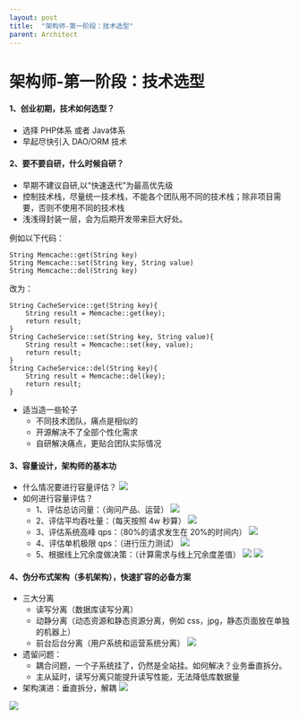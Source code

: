```yaml
---
layout: post
title:  "架构师-第一阶段：技术选型"
parent: Architect
---
```


# 架构师-第一阶段：技术选型
#### 1、创业初期，技术如何选型？

- 选择 PHP体系 或者 Java体系
- 早起尽快引入 DAO/ORM 技术

#### 2、要不要自研，什么时候自研？

- 早期不建议自研,以“快速迭代”为最高优先级
- 控制技术栈，尽量统一技术栈，不能各个团队用不同的技术栈；除非项目需要，否则不使用不同的技术栈
- 浅浅得封装一层，会为后期开发带来巨大好处。

例如以下代码：

```
String Memcache::get(String key)
String Memcache::set(String key, String value)
String Memcache::del(String key)
```
改为：

```
String CacheService::get(String key){
	String result = Memcache::get(key);
	return result;
}
String CacheService::set(String key, String value){
	String result = Memcache::set(key, value);
	return result;
}
String CacheService::del(String key){
	String result = Memcache::del(key);
	return result;
}
```

- 适当造一些轮子
	+ 不同技术团队，痛点是相似的
	+ 开源解决不了全部个性化需求
	+ 自研解决痛点，更贴合团队实际情况

#### 3、容量设计，架构师的基本功
- 什么情况要进行容量评估？
![](/assets/images/img/8.png)
- 如何进行容量评估？
	+ 1、评估总访问量：（询问产品、运营）
![](/assets/images/img/10.png)
	+ 2、评估平均吞吐量：（每天按照 4w 秒算）
![](/assets/images/img/11.png)
	+ 3、评估系统高峰 qps：（80%的请求发生在 20%的时间内）
![](/assets/images/img/12.png)
	+ 4、评估单机极限 qps：（进行压力测试）
![](/assets/images/img/13.png)
	+ 5、根据线上冗余度做决策：（计算需求与线上冗余度差值）
![](/assets/images/img/14.png)
![](/assets/images/img/15.png)

#### 4、伪分布式架构（多机架构），快速扩容的必备方案

- 三大分离
	+ 读写分离（数据库读写分离）
	+ 动静分离（动态资源和静态资源分离，例如 css，jpg，静态页面放在单独的机器上）
	+ 前台后台分离（用户系统和运营系统分离）
	![](/assets/images/img/16.png)
- 遗留问题：
	+ 耦合问题，一个子系统挂了，仍然是全站挂。如何解决？业务垂直拆分。
	+ 主从延时，读写分离只能提升读写性能，无法降低库数据量
- 架构演进：垂直拆分，解耦
	![](/assets/images/img/18.png)

![](/assets/images/img/19.png)



<div id="gitalk-container"></div>
<link rel="stylesheet" href="https://unpkg.com/gitalk/dist/gitalk.css">
<script src="https://unpkg.com/gitalk/dist/gitalk.min.js"></script>
<script src="/assets/js/md5.min.js"></script>
<script type="text/javascript">
const gitalk = new Gitalk({
  clientID: 'c8000586a21c80291476',
  clientSecret: '043d2b75bd32c8d03f65d088bbd475c563a287f4',
  repo: 'imoowi.github.io',
  owner: 'imoowi',
  admin: ['imoowi'],
  distractionFreeMode: false,
  id: md5(location.href)
});
gitalk.render('gitalk-container')
</script>